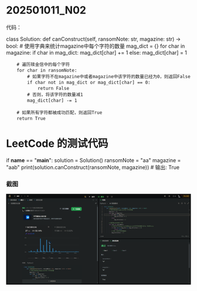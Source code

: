 # 202501011_N02
代码：

class Solution:
    def canConstruct(self, ransomNote: str, magazine: str) -> bool:
        # 使用字典来统计magazine中每个字符的数量
        mag_dict = {}
        for char in magazine:
            if char in mag_dict:
                mag_dict[char] += 1
            else:
                mag_dict[char] = 1

        # 遍历赎金信中的每个字符
        for char in ransomNote:
            # 如果字符不在magazine中或者magazine中该字符的数量已经为0，则返回False
            if char not in mag_dict or mag_dict[char] == 0:
                return False
            # 否则，将该字符的数量减1
            mag_dict[char] -= 1

        # 如果所有字符都被成功匹配，则返回True
        return True

# LeetCode 的测试代码
if __name__ == "__main__":
    solution = Solution()
    ransomNote = "aa"
    magazine = "aab"
    print(solution.canConstruct(ransomNote, magazine))  # 输出: True
### 截图
![alt text](image.png)